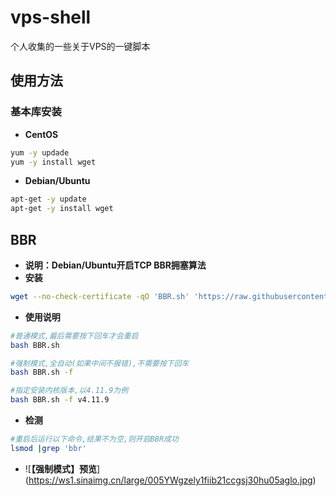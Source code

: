 # vps-shell
个人收集的一些关于VPS的一键脚本

## 使用方法

### 基本库安装

* **CentOS**
```bash
yum -y updade
yum -y install wget
```

* **Debian/Ubuntu**
```bash
apt-get -y update
apt-get -y install wget
```

## BBR

* **说明：Debian/Ubuntu开启TCP BBR拥塞算法**
* **安装**
```bash
wget --no-check-certificate -qO 'BBR.sh' 'https://raw.githubusercontent.com/Himly/vps-shell/master/BBR.sh' && chmod a+x BBR.sh
```

* **使用说明**
```bash
#普通模式,最后需要按下回车才会重启
bash BBR.sh

#强制模式,全自动(如果中间不报错),不需要按下回车
bash BBR.sh -f

#指定安装内核版本,以4.11.9为例
bash BBR.sh -f v4.11.9
```

* **检测**
```bash
#重启后运行以下命令,结果不为空,则开启BBR成功
lsmod |grep 'bbr'
```

* ![**【强制模式】预览**] (https://ws1.sinaimg.cn/large/005YWgzely1fiib21ccgsj30hu05aglo.jpg)
